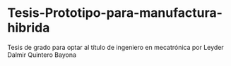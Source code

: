 # Tesis-Prototipo-para-manufactura-hibrida
Tesis de grado para optar al título de ingeniero en mecatrónica por Leyder Dalmir Quintero Bayona

